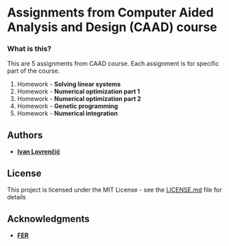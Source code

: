 # Assignments from Computer Aided Analysis and Design (CAAD) course

### What is this?

This are 5 assignments from CAAD course. Each assignment is for specific part of the course.

1. Homework - **Solving linear systems**
2. Homework - **Numerical optimization part 1**
3. Homework - **Numerical optimization part 2**
4. Homework - **Genetic programming**
5. Homework - **Numerical integration**

## Authors

* **[Ivan Lovrenčić](https://github.com/ilovrencic)**

## License

This project is licensed under the MIT License - see the [LICENSE.md](LICENSE.md) file for details

## Acknowledgments

* **[FER](https://www.fer.unizg.hr/)**
